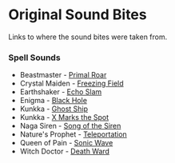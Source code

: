 # Original Sound Bites

Links to where the sound bites were taken from.

### Spell Sounds

- Beastmaster - [Primal Roar](https://admiralbullbot.github.io/playsounds/files/bulldog/awoo.ogg)
- Crystal Maiden - [Freezing Field](https://youtu.be/EQevdfr2Kqk?t=565)
- Earthshaker - [Echo Slam](https://admiralbullbot.github.io/playsounds/files/bulldog/skadoosh.ogg)
- Enigma - [Black Hole](https://youtu.be/kHhtOrZ6qrs?t=141)
- Kunkka - [Ghost Ship](https://admiralbullbot.github.io/playsounds/files/bulldog/aaah.ogg)
- Kunkka - [X Marks the Spot](https://admiralbullbot.github.io/playsounds/files/new/sike.ogg)
- Naga Siren - [Song of the Siren](https://youtu.be/8Rq0Gg6PEac?t=169)
- Nature's Prophet - [Teleportation](https://admiralbullbot.github.io/playsounds/files/bulldog/seeya.ogg)
- Queen of Pain - [Sonic Wave](https://youtu.be/OlOy9zjIdmc?t=26)
- Witch Doctor - [Death Ward](https://youtu.be/HmZYgqBp1gI)